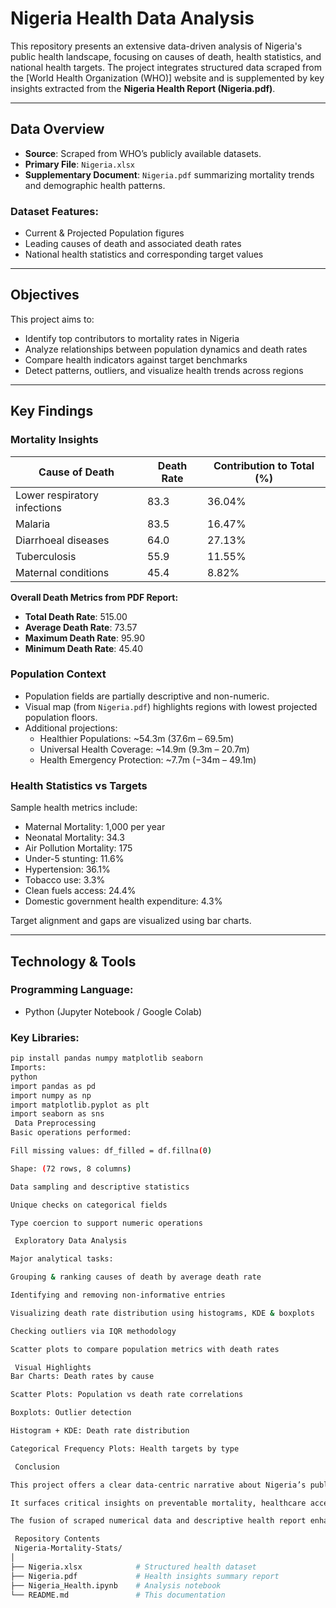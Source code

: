 # Nigeria Health Data Analysis

This repository presents an extensive data-driven analysis of Nigeria's public health landscape, focusing on causes of death, health statistics, and national health targets. The project integrates structured data scraped from the [World Health Organization (WHO)] website and is supplemented by key insights extracted from the **Nigeria Health Report (Nigeria.pdf)**.

---

## Data Overview

- **Source**: Scraped from WHO’s publicly available datasets.
- **Primary File**: `Nigeria.xlsx`
- **Supplementary Document**: `Nigeria.pdf` summarizing mortality trends and demographic health patterns.

### Dataset Features:
- Current & Projected Population figures
- Leading causes of death and associated death rates
- National health statistics and corresponding target values

---

## Objectives

This project aims to:
- Identify top contributors to mortality rates in Nigeria
- Analyze relationships between population dynamics and death rates
- Compare health indicators against target benchmarks
- Detect patterns, outliers, and visualize health trends across regions

---

## Key Findings

### Mortality Insights

| Cause of Death                  | Death Rate | Contribution to Total (%) |
|--------------------------------|------------|----------------------------|
| Lower respiratory infections   | 83.3       | 36.04%                     |
| Malaria                        | 83.5       | 16.47%                     |
| Diarrhoeal diseases            | 64.0       | 27.13%                     |
| Tuberculosis                   | 55.9       | 11.55%                     |
| Maternal conditions            | 45.4       | 8.82%                      |

**Overall Death Metrics from PDF Report:**

- **Total Death Rate**: 515.00  
- **Average Death Rate**: 73.57  
- **Maximum Death Rate**: 95.90  
- **Minimum Death Rate**: 45.40  

### Population Context

- Population fields are partially descriptive and non-numeric.
- Visual map (from `Nigeria.pdf`) highlights regions with lowest projected population floors.
- Additional projections:
  - Healthier Populations: ~54.3m (37.6m – 69.5m)
  - Universal Health Coverage: ~14.9m (9.3m – 20.7m)
  - Health Emergency Protection: ~7.7m (−34m – 49.1m)

### Health Statistics vs Targets

Sample health metrics include:
- Maternal Mortality: 1,000 per year
- Neonatal Mortality: 34.3
- Air Pollution Mortality: 175
- Under-5 stunting: 11.6%
- Hypertension: 36.1%
- Tobacco use: 3.3%
- Clean fuels access: 24.4%
- Domestic government health expenditure: 4.3%

Target alignment and gaps are visualized using bar charts.

---

## Technology & Tools

### Programming Language:
- Python (Jupyter Notebook / Google Colab)

### Key Libraries:
```bash
pip install pandas numpy matplotlib seaborn
Imports:
python
import pandas as pd
import numpy as np
import matplotlib.pyplot as plt
import seaborn as sns
 Data Preprocessing
Basic operations performed:

Fill missing values: df_filled = df.fillna(0)

Shape: (72 rows, 8 columns)

Data sampling and descriptive statistics

Unique checks on categorical fields

Type coercion to support numeric operations

 Exploratory Data Analysis

Major analytical tasks:

Grouping & ranking causes of death by average death rate

Identifying and removing non-informative entries

Visualizing death rate distribution using histograms, KDE & boxplots

Checking outliers via IQR methodology

Scatter plots to compare population metrics with death rates

 Visual Highlights
Bar Charts: Death rates by cause

Scatter Plots: Population vs death rate correlations

Boxplots: Outlier detection

Histogram + KDE: Death rate distribution

Categorical Frequency Plots: Health targets by type

 Conclusion

This project offers a clear data-centric narrative about Nigeria’s public health trends and challenges.

It surfaces critical insights on preventable mortality, healthcare access, and government health priorities.

The fusion of scraped numerical data and descriptive health report enhances the depth and reliability of findings, providing stakeholders, students, and policymakers with actionable information.

 Repository Contents
 Nigeria-Mortality-Stats/
│
├── Nigeria.xlsx            # Structured health dataset
├── Nigeria.pdf             # Health insights summary report
├── Nigeria_Health.ipynb    # Analysis notebook
└── README.md               # This documentation
